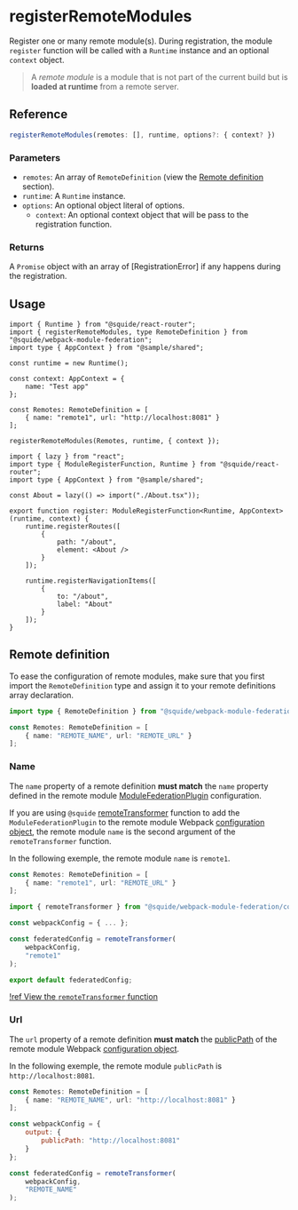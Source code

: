 # registerRemoteModules

Register one or many remote module(s). During registration, the module `register` function will be called with a `Runtime` instance and an optional `context` object.

> A *remote module* is a module that is not part of the current build but is **loaded at runtime** from a remote server.

## Reference

```ts
registerRemoteModules(remotes: [], runtime, options?: { context? })
```

### Parameters

- `remotes`: An array of `RemoteDefinition` (view the [Remote definition](#remote-definition) section).
- `runtime`: A `Runtime` instance.
- `options`: An optional object literal of options.
    - `context`: An optional context object that will be pass to the registration function.

### Returns

A `Promise` object with an array of [RegistrationError] if any happens during the registration.

## Usage

```tsx !#11-13,15 host/src/bootstrap.tsx
import { Runtime } from "@squide/react-router";
import { registerRemoteModules, type RemoteDefinition } from "@squide/webpack-module-federation";
import type { AppContext } from "@sample/shared";

const runtime = new Runtime();

const context: AppContext = {
    name: "Test app"
};

const Remotes: RemoteDefinition = [
    { name: "remote1", url: "http://localhost:8081" }
];

registerRemoteModules(Remotes, runtime, { context });
```

```tsx !#7-21 remote-module/src/register.tsx
import { lazy } from "react";
import type { ModuleRegisterFunction, Runtime } from "@squide/react-router";
import type { AppContext } from "@sample/shared";

const About = lazy(() => import("./About.tsx"));

export function register: ModuleRegisterFunction<Runtime, AppContext>(runtime, context) {
    runtime.registerRoutes([
        {
            path: "/about",
            element: <About />
        }
    ]);

    runtime.registerNavigationItems([
        {
            to: "/about",
            label: "About"
        }
    ]);
}
```

## Remote definition

To ease the configuration of remote modules, make sure that you first import the `RemoteDefinition` type and assign it to your remote definitions array declaration.

```ts !#3
import type { RemoteDefinition } from "@squide/webpack-module-federation";

const Remotes: RemoteDefinition = [
    { name: "REMOTE_NAME", url: "REMOTE_URL" }
];
```

### Name

The `name` property of a remote definition **must match** the `name` property defined in the remote module [ModuleFederationPlugin](https://webpack.js.org/plugins/module-federation-plugin/) configuration.

If you are using `@squide` [remoteTransformer](/references/webpack/remoteTransformer.md) function to add the `ModuleFederationPlugin` to the remote module Webpack [configuration object](https://webpack.js.org/concepts/configuration/), the remote module `name` is the second argument of the `remoteTransformer` function.

In the following exemple, the remote module `name` is `remote1`.

```ts !#2 host/src/bootstrap.tsx
const Remotes: RemoteDefinition = [
    { name: "remote1", url: "REMOTE_URL" }
];
```

```js !#7 remote-module/src/webpack.config.js
import { remoteTransformer } from "@squide/webpack-module-federation/configTransformer.js";

const webpackConfig = { ... };

const federatedConfig = remoteTransformer(
    webpackConfig, 
    "remote1"
);

export default federatedConfig;
```

[!ref View the `remoteTransformer` function](/references/webpack/remoteTransformer.md)

### Url

The `url` property of a remote definition **must match** the [publicPath](https://webpack.js.org/guides/public-path/) of the remote module Webpack [configuration object](https://webpack.js.org/concepts/configuration/).

In the following exemple, the remote module `publicPath` is `http://localhost:8081`.

```ts !#2 host/src/bootstrap.tsx
const Remotes: RemoteDefinition = [
    { name: "REMOTE_NAME", url: "http://localhost:8081" }
];
```

```js !#3 remote-module/webpack.config.js
const webpackConfig = {
    output: {
        publicPath: "http://localhost:8081"
    }
};

const federatedConfig = remoteTransformer(
    webpackConfig, 
    "REMOTE_NAME"
);
```
